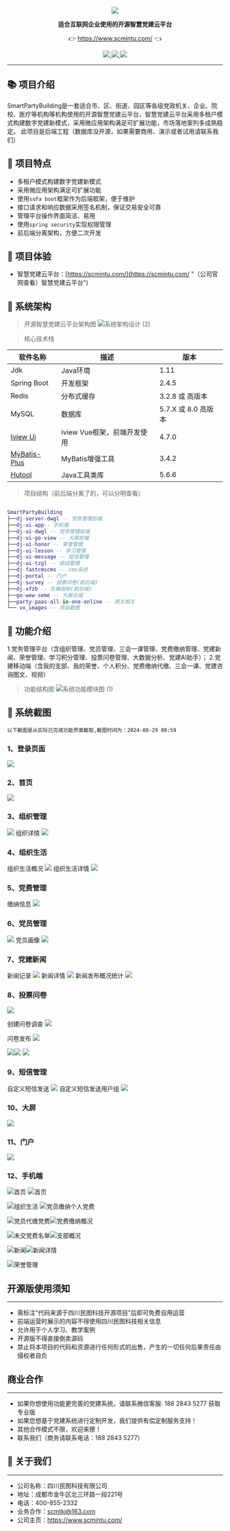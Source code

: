 
<p align="center">
	<img src="vx_images/favicon.ico" />
</p>
<p align="center">
	<strong>适合互联网企业使用的开源智慧党建云平台</strong>
</p>
<p align="center">
	👉 <a href="https://www.scmintu.com/">https://www.scmintu.com/</a> 👈
</p>

<p align="center">
	<a target="_blank" href="https://spring.io/projects/spring-boot">
		<img src="https://img.shields.io/badge/spring%20boot-2.4.5-yellowgreen" />
	</a>
    <a target="_blank" href="https://www.oracle.com/java/technologies/javase/javase-jdk11-downloads.html">
		<img src="https://img.shields.io/badge/JDK-11-green.svg" />
	</a>
	<a target="_blank" href="http://www.gnu.org/licenses/lgpl.html">
		<img src="https://img.shields.io/badge/license-LGPL--3.0-blue" />
	</a>
</p>


-------------------------------------------------------------------------------

## 📚 项目介绍

SmartPartyBuilding是一套适合市、区、街道、园区等各级党政机关、企业、院校、医疗等机构等机构使用的开源智慧党建云平台，智慧党建云平台采用多租户模式构建数字党建新模式，采用微应用架构满足可扩展功能，市场落地案列多成熟稳定。
此项目是后端工程（数据库没开源，如果需要商用、演示或者试用请联系我们）


## 🍎 项目特点

* 多租户模式构建数字党建新模式
* 采用微应用架构满足可扩展功能
* 使用`sofa boot`框架作为后端框架，便于维护
* 接口请求和响应数据采用签名机制，保证交易安全可靠
* 管理平台操作界面简洁、易用
* 使用`spring security`实现权限管理
* 前后端分离架构，方便二次开发

## 🍟 项目体验
- 智慧党建云平台：[https://scmintu.com/](https://scmintu.com/ "（公司官网查看）智慧党建云平台")

## 🥞 系统架构

> 开源智慧党建云平台架构图
![系统架构设计 (2)](vx_images/489673311227063.png)


> 核心技术栈

| 软件名称  | 描述 | 版本
|---|---|---
|Jdk | Java环境 | 1.11
|Spring Boot | 开发框架 | 2.4.5
|Redis | 分布式缓存 | 3.2.8 或 高版本
|MySQL | 数据库 | 5.7.X 或 8.0 高版本
|[Iview Ui](http://iview.talkingdata.com/) | iview Vue框架，前端开发使用 | 4.7.0
|[MyBatis-Plus](https://mp.baomidou.com/) | MyBatis增强工具 | 3.4.2
|[Hutool](https://www.hutool.cn/) | Java工具类库 | 5.6.6

> 项目结构（前后端分离了的，可以分明查看）

```lua

SmartPartyBuilding
├──dj-server-dwgl -- 党务管理后端
├──dj-ui-app-- 手机端
├──dj-ui-dwgl -- 党务管理前端
├──dj-ui-go-view -- 大屏前端
├──dj-ui-honor -- 荣誉管理
├──dj-ui-lesson -- 学习管理
├──dj-ui-message -- 短信管理
├──dj-ui-tzgl -- 统战管理
├──dj-fastcmscms -- cms系统
├──dj-portal -- 门户
├──dj-survey -- 投票问卷(前后端)
├──dj-xfzb -- 先锋指标(前后端)
├──go-wew-seme -- 大屏后端
├──party-paas-all-in-one-online -- 网关相关
└── vx_images -- 项目截图
```



## 🍿 功能介绍
1.党务管理平台（含组织管理、党员管理、三会一课管理、党费缴纳管理、党建新闻、荣誉管理、学习积分管理、投票问卷管理、大数据分析、党建AI助手）；
2.党建移动端（含我的支部、我的荣誉、个人积分、党费缴纳代缴、三会一课、党建咨询图文、视频）

> 功能结构图
![系统功能模块图 (1)](vx_images/35878331123919.png)

## 🍯 系统截图

`以下截图是从实际已完成功能界面截取,截图时间为：2024-08-29 08:59`
### 1、登录页面
![](vx_images/1.png)
### 2、首页
![](vx_images/2.png)
### 3、组织管理
![](vx_images/3.png)
组织详情
![](vx_images/4.png)
### 4、组织生活
组织生活概况
![](vx_images/5.png)
组织生活详情
![](vx_images/6.png)

### 5、党费管理

缴纳信息
![](vx_images/7.png)


### 6、党员管理
![](vx_images/8.png)
党员画像
![](vx_images/9.jpg)
### 7、党建新闻
新闻记录
![](vx_images/10.png)
新闻详情
![](vx_images/11.png)
新闻发布概况统计
![](vx_images/12.png)
### 8、投票问卷
![](vx_images/13.png)

创建问卷调查
![](vx_images/14.png)


问卷发布
![](vx_images/15.png)

![](vx_images/16.png)![](vx_images/17.png)
![](vx_images/18.png)


### 9、短信管理
自定义短信发送
![](vx_images/19.png)
自定义短信发送用户组
![](vx_images/20.png)
### 10、大屏
![](vx_images/21.png)

### 11、门户
![](vx_images/22.png)

### 12、手机端
 ![首页](vx_images/23.png)         ![首页](vx_images/24.png)


![组织生活](vx_images/25.png)        ![党员缴纳个人党费](vx_images/26.png)



![党员代缴党费](vx_images/27.png)![党费缴纳概况](vx_images/28.png)




![未交党费名单 ](vx_images/29.png)![支部概况](vx_images/30.png)




![新闻 ](vx_images/32.png)![新闻详情](vx_images/33.png)

![荣誉管理](vx_images/34.png)


## 开源版使用须知
***
* 需标注"代码来源于四川民图科技开源项目"后即可免费自用运营
* 前端运营时展示的内容不得使用四川民图科技相关信息
* 允许用于个人学习、教学案例
* 开源版不得直接倒卖源码
* 禁止将本项目的代码和资源进行任何形式的出售，产生的一切任何后果责任由侵权者自负

## 商业合作
***
*  如果你想使用功能更完善的党建系统，请联系微信客服: 188 2843 5277 获取专业版
*  如果您想基于党建系统进行定制开发，我们提供有偿定制服务支持！
*  其他合作模式不限，欢迎来撩！
*  联系我们（商务请联系电话：188 2843 5277）

## 🥪 关于我们
***
* 公司名称：四川民图科技有限公司
* 地址：成都市金牛区北三环路一段221号
* 电话：400-855-2332
* 业务合作：scmtkj@163.com
* 公司主页：https://www.scmintu.com/




